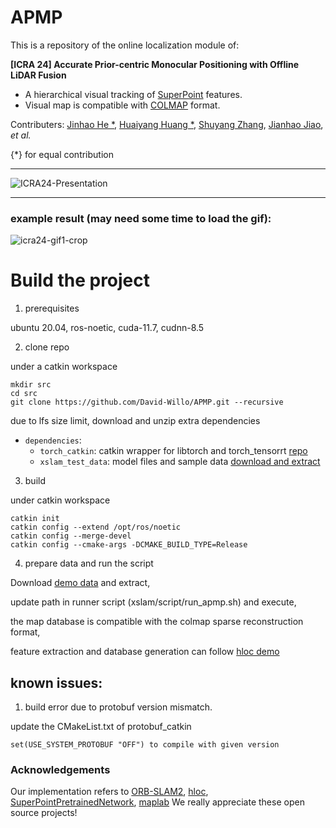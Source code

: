 # APMP
This is a repository of the online localization module of:

**[ICRA 24] Accurate Prior-centric Monocular Positioning with Offline LiDAR Fusion**

- A hierarchical visual tracking of [SuperPoint](https://github.com/magicleap/SuperPointPretrainedNetwork) features.
- Visual map is compatible with [COLMAP](https://colmap.github.io/) format.

Contributers: [Jinhao He *](https://github.com/David-Willo/), [Huaiyang Huang *](https://github.com/hyhuang1995), [Shuyang Zhang](https://github.com/ShuyangUni), [Jianhao Jiao](https://github.com/gogojjh), _et al._

{*} for equal contribution


---
![ICRA24-Presentation](https://github.com/David-Willo/APMP/assets/14790278/d88a7654-1303-466a-aded-194527709156)

---
### example result (may need some time to load the gif):
![icra24-gif1-crop](https://github.com/David-Willo/APMP/assets/14790278/33d64966-26fc-427f-9b4f-4b4810b05ec9)


# Build the project

1. prerequisites

ubuntu 20.04, ros-noetic, cuda-11.7, cudnn-8.5 


2. clone repo

under a catkin workspace
```
mkdir src
cd src
git clone https://github.com/David-Willo/APMP.git --recursive

```
due to lfs size limit, download and unzip extra dependencies
- `dependencies`: 
    - `torch_catkin`: catkin wrapper for libtorch and torch_tensorrt [repo](https://github.com/David-Willo/torch_catkin)
    - `xslam_test_data`: model files and sample data [download and extract](https://drive.google.com/drive/folders/10zBkkRtqMTM4WOV0tfBpXaTPjkfRnFPy?usp=sharing)

3. build

under catkin workspace

```
catkin init
catkin config --extend /opt/ros/noetic
catkin config --merge-devel
catkin config --cmake-args -DCMAKE_BUILD_TYPE=Release
```

4. prepare data and run the script

Download [demo data](https://drive.google.com/file/d/1wfFz8Xjewd19Kv7yhrvV2TbMhVaxDo8Q/view?usp=sharing) and extract,

update path in runner script (xslam/script/run_apmp.sh) and execute,

the map database is compatible with the colmap sparse reconstruction format, 

feature extraction and database generation can follow [hloc demo](https://github.com/cvg/Hierarchical-Localization/blob/master/demo.ipynb)


## known issues:
1. build error due to protobuf version mismatch.

update the CMakeList.txt of protobuf_catkin
```
set(USE_SYSTEM_PROTOBUF "OFF") to compile with given version
```
### Acknowledgements
Our implementation refers to [ORB-SLAM2](https://github.com/raulmur/ORB_SLAM2), [hloc](https://github.com/cvg/Hierarchical-Localization), [SuperPointPretrainedNetwork](https://github.com/magicleap/SuperPointPretrainedNetwork), [maplab](https://github.com/ethz-asl/maplab)
We really appreciate these open source projects!

